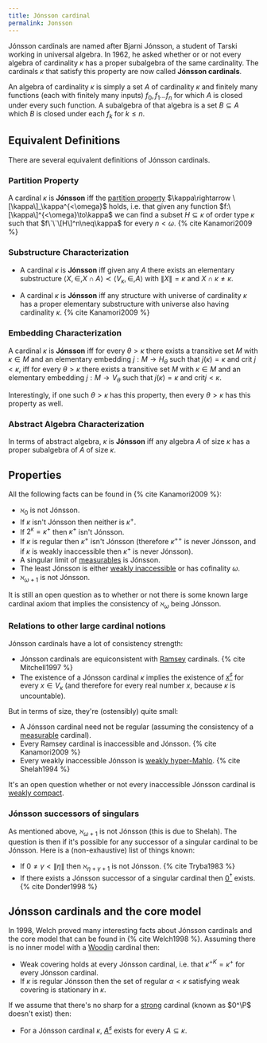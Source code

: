 ```yaml
---
title: Jónsson cardinal
permalink: Jonsson
---
```


Jónsson cardinals are named after Bjarni Jónsson, a student of Tarski
working in universal algebra. In 1962, he asked whether or or not every
algebra of cardinality $\kappa$ has a proper subalgebra of the same
cardinality. The cardinals $\kappa$ that satisfy this property are now
called **Jónsson cardinals**.

An algebra of cardinality $\kappa$ is simply a set $A$ of cardinality
$\kappa$ and finitely many functions (each with finitely many inputs)
$f_0,f_1...f_n$ for which $A$ is closed under every such function. A
subalgebra of that algebra is a set $B\subseteq A$ which $B$ is closed
under each $f_k$ for $k\leq n$.

## Equivalent Definitions

There are several equivalent definitions of Jónsson cardinals.

### Partition Property

A cardinal $\kappa$ is **Jónsson** iff the [partition
property](Partition_property "Partition property")
$\kappa\rightarrow \[\kappa\]_\kappa^{<\omega}$ holds, i.e.
that given any function $f:\[\kappa\]^{<\omega}\to\kappa$ we can
find a subset $H\subseteq\kappa$ of order type $\kappa$ such that
$f\`\`\[H\]^n\neq\kappa$ for every $n<\omega$.
{% cite Kanamori2009 %}

### Substructure Characterization

-   A cardinal $\kappa$ is **Jónsson** iff given any $A$ there exists
    an elementary substructure $\langle X,\in, X\cap
    A\rangle\prec\langle V_\kappa,\in,A\rangle$ with
    $\|X\|=\kappa$ and $X\cap\kappa\neq\kappa$.


-   A cardinal $\kappa$ is **Jónsson** iff any structure with universe
    of cardinality $\kappa$ has a proper elementary substructure with
    universe also having cardinality $\kappa$.
    {% cite Kanamori2009 %}

### Embedding Characterization

A cardinal $\kappa$ is **Jónsson** iff for every $\theta>\kappa$
there exists a transitive set $M$ with $\kappa\in M$ and an elementary
embedding $j:M\to H_\theta$ such that $j(\kappa)=\kappa$ and
$\text{crit }j<\kappa$, iff for every $\theta>\kappa$ there
exists a transitive set $M$ with $\kappa\in M$ and an elementary
embedding $j:M\to V_\theta$ such that $j(\kappa)=\kappa$ and
$\text{crit} j<\kappa$.

Interestingly, if one such $\theta>\kappa$ has this property, then
every $\theta>\kappa$ has this property as well.

### Abstract Algebra Characterization

In terms of abstract algebra, $\kappa$ is **Jónsson** iff any algebra
$A$ of size $\kappa$ has a proper subalgebra of $A$ of size $\kappa$.

## Properties

All the following facts can be found in
{% cite Kanamori2009 %}:

-   $\aleph_0$ is not Jónsson.
-   If $\kappa$ isn't Jónsson then neither is $\kappa^+$.
-   If $2^\kappa=\kappa^+$ then $\kappa^+$ isn't Jónsson.
-   If $\kappa$ is regular then $\kappa^+$ isn't Jónsson (therefore
    $\kappa^{++}$ is never Jónsson, and if $\kappa$ is weakly
    inaccessible then $\kappa^+$ is never Jónsson).
-   A singular limit of
    [measurables](Measurable "Measurable")
    is Jónsson.
-   The least Jónsson is either [weakly
    inaccessible](Inaccessible "Inaccessible")
    or has cofinality $\omega$.
-   $\aleph_{\omega+1}$ is not Jónsson.

It is still an open question as to whether or not there is some known
large cardinal axiom that implies the consistency of $\aleph_\omega$
being Jónsson.

### Relations to other large cardinal notions

Jónsson cardinals have a lot of consistency strength:

-   Jónsson cardinals are equiconsistent with
    [Ramsey](Ramsey "Ramsey")
    cardinals. {% cite Mitchell1997 %}
-   The existence of a Jónsson cardinal $\kappa$ implies the existence
    of
    <a href="Zero_sharp" class="mw-redirect" title="Zero sharp">$x^\sharp$</a>
    for every $x\in V_\kappa$ (and therefore for every real number
    $x$, because $\kappa$ is uncountable).

But in terms of size, they're (ostensibly) quite small:

-   A Jónsson cardinal need not be regular (assuming the consistency of
    a
    [measurable](Measurable "Measurable")
    cardinal).
-   Every Ramsey cardinal is inaccessible and Jónsson.
    {% cite Kanamori2009 %}
-   Every weakly inaccessible Jónsson is [weakly
    hyper-Mahlo](Mahlo "Mahlo").
    {% cite Shelah1994 %}

It's an open question whether or not every inaccessible Jónsson cardinal
is [weakly
compact](Weakly_compact "Weakly compact").

### Jónsson successors of singulars

As mentioned above, $\aleph_{\omega+1}$ is not Jónsson (this is due
to Shelah). The question is then if it's possible for any successor of a
singular cardinal to be Jónsson. Here is a (non-exhaustive) list of
things known:

-   If $0\neq\gamma<\|\eta\|$ then $\aleph_{\eta+\gamma+1}$ is
    not Jónsson. {% cite Tryba1983 %}
-   If there exists a Jónsson successor of a singular cardinal then
    <a href="Zero_dagger" class="mw-redirect" title="Zero dagger">$0^\dagger$</a>
    exists. {% cite Donder1998 %}

## Jónsson cardinals and the core model

In 1998, Welch proved many interesting facts about Jónsson cardinals and
the core model that can be found in
{% cite Welch1998 %}. Assuming there is no inner model
with a
[Woodin](Woodin "Woodin")
cardinal then:

-   Weak covering holds at every Jónsson cardinal, i.e. that
    $\kappa^{+K}=\kappa^+$ for every Jónsson cardinal.
-   If $\kappa$ is regular Jónsson then the set of regular
    $\alpha<\kappa$ satisfying weak covering is stationary in
    $\kappa$.

If we assume that there's no sharp for a
[strong](Strong "Strong")
cardinal (known as $0^\P$ doesn't exist) then:

-   For a Jónsson cardinal $\kappa$,
    <a href="Zero_sharp" class="mw-redirect" title="Zero sharp">$A^\sharp$</a>
    exists for every $A\subseteq\kappa$.
